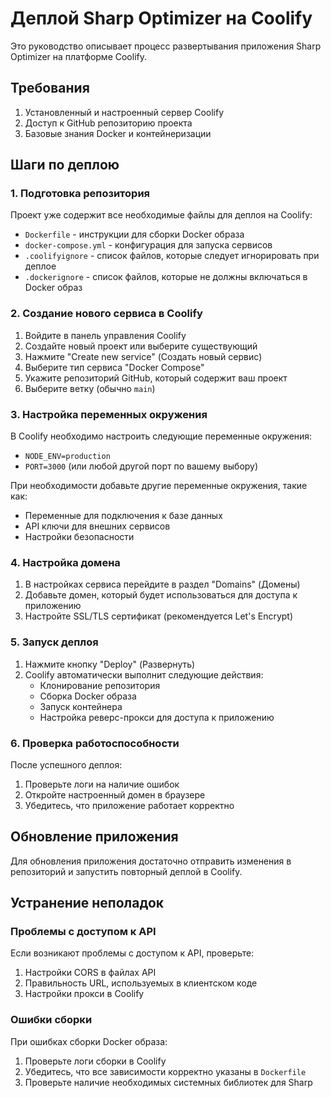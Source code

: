 # Деплой Sharp Optimizer на Coolify

Это руководство описывает процесс развертывания приложения Sharp Optimizer на платформе Coolify.

## Требования

1. Установленный и настроенный сервер Coolify
2. Доступ к GitHub репозиторию проекта
3. Базовые знания Docker и контейнеризации

## Шаги по деплою

### 1. Подготовка репозитория

Проект уже содержит все необходимые файлы для деплоя на Coolify:
- `Dockerfile` - инструкции для сборки Docker образа
- `docker-compose.yml` - конфигурация для запуска сервисов
- `.coolifyignore` - список файлов, которые следует игнорировать при деплое
- `.dockerignore` - список файлов, которые не должны включаться в Docker образ

### 2. Создание нового сервиса в Coolify

1. Войдите в панель управления Coolify
2. Создайте новый проект или выберите существующий
3. Нажмите "Create new service" (Создать новый сервис)
4. Выберите тип сервиса "Docker Compose"
5. Укажите репозиторий GitHub, который содержит ваш проект
6. Выберите ветку (обычно `main`)

### 3. Настройка переменных окружения

В Coolify необходимо настроить следующие переменные окружения:
- `NODE_ENV=production`
- `PORT=3000` (или любой другой порт по вашему выбору)

При необходимости добавьте другие переменные окружения, такие как:
- Переменные для подключения к базе данных
- API ключи для внешних сервисов
- Настройки безопасности

### 4. Настройка домена

1. В настройках сервиса перейдите в раздел "Domains" (Домены)
2. Добавьте домен, который будет использоваться для доступа к приложению
3. Настройте SSL/TLS сертификат (рекомендуется Let's Encrypt)

### 5. Запуск деплоя

1. Нажмите кнопку "Deploy" (Развернуть)
2. Coolify автоматически выполнит следующие действия:
   - Клонирование репозитория
   - Сборка Docker образа
   - Запуск контейнера
   - Настройка реверс-прокси для доступа к приложению

### 6. Проверка работоспособности

После успешного деплоя:
1. Проверьте логи на наличие ошибок
2. Откройте настроенный домен в браузере
3. Убедитесь, что приложение работает корректно

## Обновление приложения

Для обновления приложения достаточно отправить изменения в репозиторий и запустить повторный деплой в Coolify.

## Устранение неполадок

### Проблемы с доступом к API

Если возникают проблемы с доступом к API, проверьте:
1. Настройки CORS в файлах API
2. Правильность URL, используемых в клиентском коде
3. Настройки прокси в Coolify

### Ошибки сборки

При ошибках сборки Docker образа:
1. Проверьте логи сборки в Coolify
2. Убедитесь, что все зависимости корректно указаны в `Dockerfile`
3. Проверьте наличие необходимых системных библиотек для Sharp 